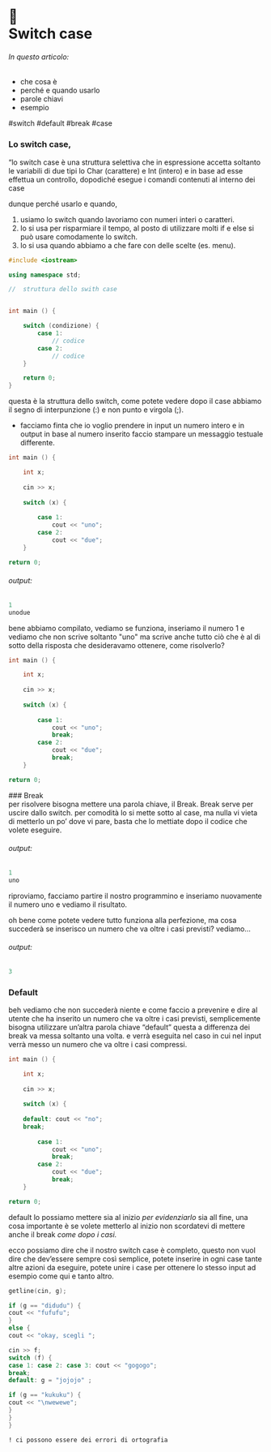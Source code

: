 # :notebook_with_decorative_cover: <br /> Switch case

###### In questo articolo:

- che cosa è
- perché e quando usarlo
- parole chiavi
- esempio

#switch #default #break #case

### Lo switch case,
“lo switch case è una struttura selettiva che in espressione accetta soltanto le variabili di due tipi lo Char (carattere) e Int (intero) e in base ad esse effettua un controllo, dopodiché esegue i comandi contenuti al interno dei case

dunque perché usarlo e quando,

1. usiamo lo switch quando lavoriamo con numeri interi o caratteri.
2. lo si usa per risparmiare il tempo, al posto di utilizzare molti if e else si può usare comodamente lo switch. 
3. lo si usa quando abbiamo a che fare con delle scelte (es. menu).



```cpp
#include <iostream>

using namespace std;

//  struttura dello swith case


int main () {

	switch (condizione) {
		case 1:
			// codice
		case 2:
			// codice
	}

	return 0;
}
```

questa è la struttura dello switch, come potete vedere dopo il case abbiamo il segno di interpunzione (:) e non punto e virgola (;).

- facciamo finta che io voglio prendere in input un numero intero e in output in base al numero inserito faccio stampare un messaggio testuale differente.

```cpp
int main () {

	int x;
	
	cin >> x;
	
	switch (x) {
	
		case 1:
			cout << "uno";
		case 2:
			cout << "due";
	}

return 0;

```

###### output:
```cpp
1
unodue
```


bene abbiamo compilato, vediamo se funziona, inseriamo il numero 1 e vediamo che non scrive soltanto "uno" ma scrive anche tutto ciò che è al di sotto della risposta che desideravamo ottenere, come risolverlo?

```cpp
int main () {

	int x;
	
	cin >> x;
	
	switch (x) {
	
		case 1:
			cout << "uno";
			break;
		case 2:
			cout << "due";
			break;
	}

return 0;
```


### Break <br />
per risolvere bisogna mettere una parola chiave, il Break. Break serve per uscire dallo switch.  per comodità lo si mette sotto al case, ma nulla vi vieta di metterlo un po’ dove vi pare, basta che lo mettiate dopo il codice che volete eseguire. 

###### output:
```cpp
1
uno
```

riproviamo, facciamo partire il nostro programmino e inseriamo nuovamente il numero uno e vediamo il risultato. 

oh bene come potete vedere tutto funziona alla perfezione, ma cosa succederà se inserisco un numero che va oltre i casi previsti? vediamo… 

###### output:
```cpp
3
```


### Default
beh vediamo che non succederà niente e come faccio a prevenire e dire al utente che ha inserito un numero che va oltre i casi previsti, semplicemente bisogna utilizzare un’altra parola chiave “default” questa a differenza dei break va messa soltanto una volta. e verrà eseguita nel caso in cui nel input verrà messo un numero che va oltre i casi compressi. 

```cpp
int main () {

	int x;
	
	cin >> x;
	
	switch (x) {
	
	default: cout << "no";
	break;
	
		case 1:
			cout << "uno";
			break;
		case 2:
			cout << "due";
			break;
	}

return 0;
```

default lo possiamo mettere sia al inizio *per evidenziarlo* sia all fine, una cosa importante è se volete metterlo al inizio non scordatevi di mettere anche il break *come dopo i casi.* 


ecco possiamo dire che il nostro switch case è completo, questo non vuol dire che dev’essere sempre così semplice, potete inserire in ogni case tante altre azioni da eseguire, potete unire i case per ottenere lo stesso input ad esempio come qui e tanto altro.

```cpp
getline(cin, g);

if (g == "didudu") {
cout << "fufufu";
}
else {
cout << "okay, scegli ";

cin >> f;
switch (f) {
case 1: case 2: case 3: cout << "gogogo";
break;
default: g = "jojojo" ;

if (g == "kukuku") {
cout << "\nwewewe";
}
}
}

```

`! ci possono essere dei errori di ortografia`
